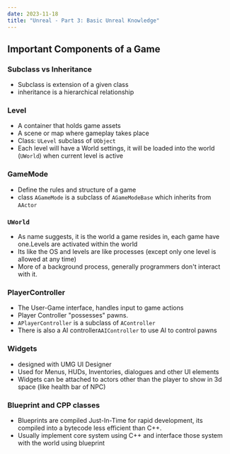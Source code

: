 ```yaml
---
date: 2023-11-18
title: "Unreal - Part 3: Basic Unreal Knowledge"
---
```

## Important Components of a Game
### Subclass vs Inheritance
- Subclass is extension of a given class
- inheritance is a hierarchical relationship
### Level
- A container that holds game assets
- A scene or map where gameplay takes place
- Class: `ULevel` subclass of `UObject`
- Each level will have a World settings, it will be loaded into the world (`UWorld`) when current level is active
### GameMode
- Define the rules and structure of a game
- class `AGameMode` is a subclass of `AGameModeBase` which inherits from `AActor`
### `UWorld`
- As name suggests, it is the world a game resides in, each game have one.Levels are activated within the world
- Its like the OS and levels are like processes (except only one level is allowed at any time)
- More of a background process, generally programmers don't interact with it.

### PlayerController
- The User-Game interface, handles input to game actions
- Player Controller "possesses" pawns.
- `APlayerController` is a subclass of `AController`
- There is also a AI controller`AAIController` to use AI to control pawns

### Widgets
- designed with UMG UI Designer
- Used for Menus, HUDs, Inventories, dialogues and other UI elements
- Widgets can be attached to actors other than the player to show in 3d space (like health bar of NPC)

### Blueprint and CPP classes
- Blueprints are compiled Just-In-Time for rapid development, its compiled into a bytecode less efficient than C++.
- Usually implement core system using C++ and interface those system with the world using blueprint